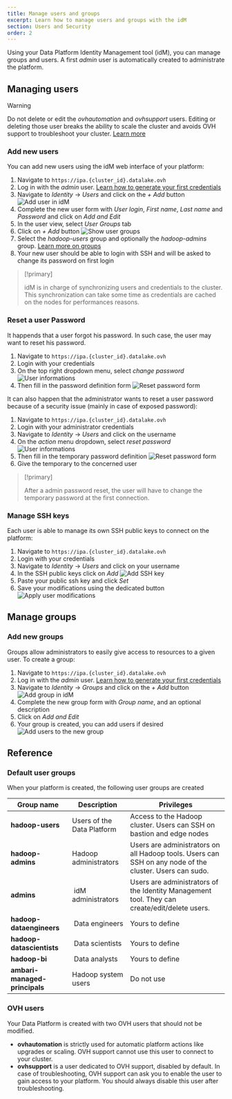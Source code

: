 ```yaml
---
title: Manage users and groups
excerpt: Learn how to manage users and groups with the idM
section: Users and Security
order: 2
---
```


Using your Data Platform Identity Management tool (idM), you can manage groups and users. A first *admin* user is automatically created to administrate the platform.

## Managing users

> [!warning]
>
> Do not delete or edit the *ovhautomation* and *ovhsupport* users. Editing or deleting those user breaks the ability
to scale the cluster and avoids OVH support to troubleshoot your cluster. [Learn more](#ovh-users)
>

### Add new users

You can add new users using the idM web interface of your platform:

1. Navigate to `https://ipa.{cluster_id}.datalake.ovh`
2. Log in with the *admin* user. [Learn how to generate your first credentials](../retrieve-credentials/guide.en-gb.md)
3. Navigate to  *Identity* -> *Users* and click on the *+ Add* button
![Add user in idM](images/idm-add-user.png)
4. Complete the new user form with *User login*, *First name*, *Last name* and *Password* and click on *Add and Edit*
5. In the user view, select *User Groups* tab
6. Click on *+ Add* button
![Show user groups](images/idm-user-group-tab.png)
7. Select the *hadoop-users* group and optionally the *hadoop-admins* group. [Learn more on groups](#default-user-groups)
8. Your new user should be able to login with SSH and will be asked to change its password on first login

> [!primary]
>
> idM is in charge of synchronizing users and credentials to the cluster. This synchronization can take some time as
credentials are cached on the nodes for performances reasons.
>


### Reset a user Password
It happends that a user forgot his password. In such case, the user may want to reset his password.

1. Navigate to `https://ipa.{cluster_id}.datalake.ovh`
2. Login with your credentials
4. On the top right dropdown menu, select *change password*
![User informations](images/idm-self-password-reset.png)
5. Then fill in the password definition form
![Reset password form](images/idm-self-password-reset-form.png)

It can also happen that the administrator wants to reset a user password because of a security issue
(mainly in case of exposed password):

1. Navigate to `https://ipa.{cluster_id}.datalake.ovh`
2. Login with your administrator credentials
3. Navigate to  *Identity* -> *Users* and click on the username
4. On the *action* menu dropdown, select *reset password*
![User informations](images/idm-user-password-reset.png)
5. Then fill in the temporary password definition
![Reset password form](images/idm-user-password-reset-form.png)
6. Give the temporary to the concerned user

> [!primary]
>
> After a admin password reset, the user will have to change the temporary password at the first connection.
>

### Manage SSH keys
Each user is able to manage its own SSH public keys to connect on the platform:

1. Navigate to `https://ipa.{cluster_id}.datalake.ovh`
2. Login with your credentials
3. Navigate to  *Identity* -> *Users* and click on your username
4. In the SSH public keys click on *Add*
![Add SSH key](images/idm-add-ssh-key.png)
5. Paste your public ssh key and click *Set*
6. Save your modifications using the dedicated button
![Apply user modifications](images/idm-user-save.png)

## Manage groups
### Add new groups
Groups allow administrators to easily give access to resources to a given user. To create a group:

1. Navigate to `https://ipa.{cluster_id}.datalake.ovh`
2. Log in with the *admin* user. [Learn how to generate your first credentials](../retrieve-credentials/guide.en-gb.md)
3. Navigate to  *Identity* -> *Groups* and click on the *+ Add* button
![Add group in idM](images/idm-add-group.png)
4. Complete the new group form with *Group name*, and an optional description
5. Click on *Add and Edit*
6. Your group is created, you can add users if desired
![Add users to the new group](images/idm-edit-group.png)

## Reference
### Default user groups
When your platform is created, the following user groups are created

Group name                   | Description                                            | Privileges
-----------------------------|--------------------------------------------------------|----------------
**hadoop-users**             | Users of the Data Platform                             | Access to the Hadoop cluster. Users can SSH on bastion and edge nodes
**hadoop-admins**            | Hadoop administrators                                  | Users are administrators on all Hadoop tools. Users can SSH on any node of the cluster. Users can sudo.
**admins**                   | idM administrators                                     | Users are administrators of the Identity Management tool. They can create/edit/delete users.
**hadoop-dataengineers**     | Data engineers                                         | Yours to define
**hadoop-datascientists**    | Data scientists                                        | Yours to define
**hadoop-bi**                | Data analysts                                          | Yours to define
**ambari-managed-principals**| Hadoop system users                                    | Do not use


### OVH users
Your Data Platform is created with two OVH users that should not be modified.

- **ovhautomation** is strictly used for automatic platform actions like upgrades or scaling. OVH support cannot use this user to connect to your cluster.
- **ovhsupport** is a user dedicated to OVH support, disabled by default. In case of troubleshooting, OVH support can ask you to enable the user to gain access to your platform.
You should always disable this user after troubleshooting.

